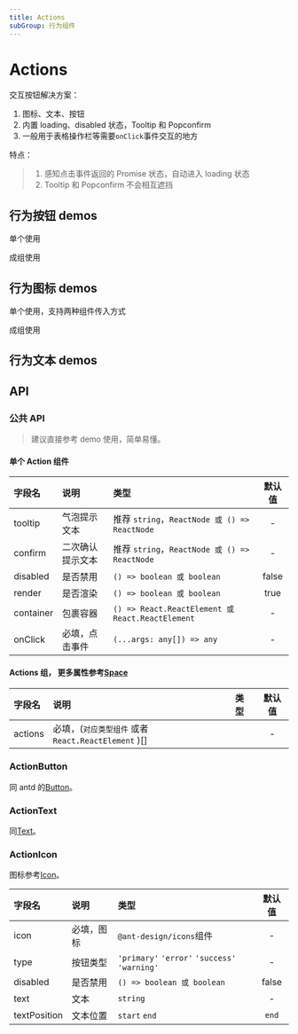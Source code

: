 ```yaml
---
title: Actions
subGroup: 行为组件
---
```


# Actions

交互按钮解决方案：

1. 图标、文本、按钮
2. 内置 loading、disabled 状态，Tooltip 和 Popconfirm
3. 一般用于表格操作栏等需要`onClick`事件交互的地方

特点：

> 1. 感知点击事件返回的 Promise 状态，自动进入 loading 状态
> 2. Tooltip 和 Popconfirm 不会相互遮挡

## 行为按钮 demos

单个使用
<Demo src="./demos/buttonaction.tsx" />

成组使用
<Demo src="./demos/buttonactions.tsx" />

## 行为图标 demos

单个使用，支持两种组件传入方式
<Demo src="./demos/iconaction.tsx" />

成组使用
<Demo src="./demos/iconactions.tsx" />

## 行为文本 demos

<Demo src="./demos/textaction.tsx" />

## API

### 公共 API

> 建议直接参考 demo 使用，简单易懂。

#### 单个 Action 组件

| 字段名    | 说明             | 类型                                             | 默认值 |
| :-------- | :--------------- | :----------------------------------------------- | :----: |
| tooltip   | 气泡提示文本     | 推荐 `string`，`ReactNode 或 () => ReactNode`    |   -    |
| confirm   | 二次确认提示文本 | 推荐 `string`，`ReactNode 或 () => ReactNode`    |   -    |
| disabled  | 是否禁用         | `() => boolean 或 boolean`                       | false  |
| render    | 是否渲染         | `() => boolean 或 boolean`                       |  true  |
| container | 包裹容器         | `() => React.ReactElement 或 React.ReactElement` |   -    |
| onClick   | 必填，点击事件   | `(...args: any[]) => any`                        |   -    |

#### Actions 组， 更多属性参考[Space](https://ant.design/components/space-cn/)

| 字段名  | 说明                                               | 类型 | 默认值 |
| :------ | :------------------------------------------------- | :--- | :----: |
| actions | 必填，(`对应类型组件` 或者`React.ReactElement` )[] |      |   -    |

### ActionButton

同 antd 的[Button](https://ant.design/components/button-cn/#API)。

### ActionText

同[Text](/components/Text#api)。

### ActionIcon

图标参考[Icon](https://ant.design/components/icon-cn)。

| 字段名       | 说明       | 类型                                          | 默认值 |
| :----------- | :--------- | :-------------------------------------------- | :----: |
| icon         | 必填，图标 | `@ant-design/icons`组件                       |   -    |
| type         | 按钮类型   | `'primary'` `'error'` `'success'` `'warning'` |   -    |
| disabled     | 是否禁用   | `() => boolean 或 boolean`                    | false  |
| text         | 文本       | `string`                                      |   -    |
| textPosition | 文本位置   | `start` `end`                                 | `end`  |
